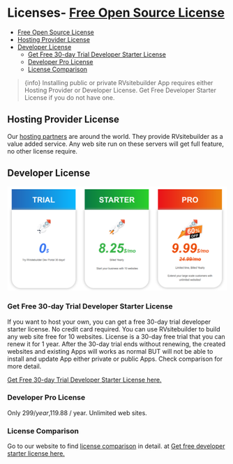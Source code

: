 
# Licenses- [Free Open Source License](#free-open-source-license)
  <!-- - [Free Open Source License](#Free-Open-Source-License) -->
- [Free Open Source License](#free-open-source-license)
- [Hosting Provider License](#hosting-provider-license)
- [Developer License](#developer-license)
  - [Get Free 30-day Trial Developer Starter License](#get-free-30-day-trial-developer-starter-license)
  - [Developer Pro License](#developer-pro-license)
  - [License Comparison](#license-comparison)


<!-- TODO: @sirishom revise ใหม่อีกนะครับ ตัว open source comment ไว้ก่อน-->

> {info} Installing public or private RVsitebuilder App requires either Hosting Provider or Developer License. Get Free Developer Starter License if you do not have one.


<!-- <a name="Free-Open-Source-License"></a>
## Free Open Source License
Suitable for end-user looking for a free CMS with drag and drop editor. It comes with free basic templates. But cannot install public or private RVsitebuilder's app to extend its functionalities. -->


## Hosting Provider License
Our [hosting partners](https://rvsitebuilder.com/hosting-partner/) are around the world. They provide RVsitebuilder as a value added service. Any web site run on these servers will get full feature, no other license require. 


## Developer License

![Developer License Plan](images/Licenses.png)

### Get Free 30-day Trial Developer Starter License 

If you want to host your own, you can get a free 30-day trial developer starter license. No credit card required. You can use RVsitebuilder to build any web site free for 10 websites. License is a 30-day free trial that you can renew it for 1 year. After the 30-day trial ends without renewing, the created websites and existing Apps will works as normal BUT will not be able to install and update App either private or public Apps. Check comparison for more detail. 

[Get Free 30-day Trial Developer Starter License here.](https://dev.rvsitebuilder.com)

### Developer Pro License

Only $299 / year,$119.88 / year. Unlimited web sites. 


### License Comparison

<!-- TODO: @sirishom link มียัง -->
Go to our website to find [license comparison](https://dev.rvsitebuilder.com/developer-licenses) in detail. at [Get free developer starter license here.](https://dev.rvsitebuilder.com)
